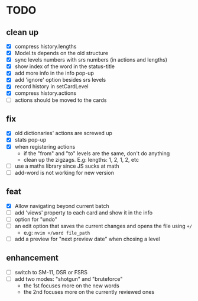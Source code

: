 # TODO
## clean up
  - [X] compress history.lengths
  - [X] Model.ts depends on the old structure
  - [X] sync levels numbers with srs numbers (in actions and lengths)
  - [X] show index of the word in the status-title
  - [X] add more info in the info pop-up
  - [X] add 'ignore' option besides srs levels
  - [X] record history in setCardLevel
  - [X] compress history.actions
  - [ ] actions should be moved to the cards

## fix
  - [X] old dictionaries' actions are screwed up
  - [X] stats pop-up
  - [X] when registering actions
    - if the "from" and "to" levels are the same, don't do anything
    - clean up the zigzags. E.g: lengths: 1, 2, 1, 2, etc
  - [ ] use a maths library since JS sucks at math
  - [ ] add-word is not working for new version

## feat
  - [X] Allow navigating beyond current batch
  - [ ] add 'views' property to each card and show it in the info
  - [ ] option for "undo"
  - [ ] an edit option that saves the current changes and opens the file using `+/`
    - e.g: `nvim +/word file_path`
  - [ ] add a preview for "next preview date" when chosing a level

## enhancement
  - [ ] switch to SM-11, DSR or FSRS
  - [ ] add two modes: "shotgun" and "bruteforce"
    - the 1st focuses more on the new words
    - the 2nd focuses more on the currently reviewed ones